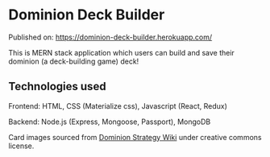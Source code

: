 # Dominion Deck Builder

Published on: https://dominion-deck-builder.herokuapp.com/

This is MERN stack application which users can build and save their dominion (a deck-building game) deck!

## Technologies used

Frontend:
HTML, CSS (Materialize css),
Javascript (React, Redux)

Backend:
Node.js (Express, Mongoose, Passport),
MongoDB

Card images sourced from [Dominion Strategy Wiki](http://wiki.dominionstrategy.com) under creative commons license.
